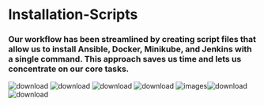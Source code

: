 # Installation-Scripts
### Our workflow has been streamlined by creating script files that allow us to install Ansible, Docker, Minikube, and Jenkins with a single command. This approach saves us time and lets us concentrate on our core tasks.            
![download](https://github.com/MazenMoneim/Scripts/assets/135109542/2d486a82-8400-4dd0-b253-a33616a0ed07)   ![download](https://github.com/MazenMoneim/Scripts/assets/135109542/2833c4e0-1fd9-4021-a654-eb37e7b07481) ![download](https://github.com/MazenMoneim/Scripts/assets/135109542/6bcbc353-86fa-4af1-81af-92d3de9811e3) ![download](https://github.com/MazenMoneim/Installation-Scripts/assets/135109542/7879cf13-3bb5-40d3-b8b5-32416a963deb)  ![images](https://github.com/MazenMoneim/Installation-Scripts/assets/135109542/abb922fb-50d2-4f18-a34b-72303b15c3d4)![download](https://github.com/MazenMoneim/Scripts/assets/135109542/678eda25-260e-4819-ab03-6ea1946a0a2a) ![download](https://github.com/MazenMoneim/Installation-Scripts/assets/135109542/22f2746e-4b26-422b-9a43-8cadeb44c529)









